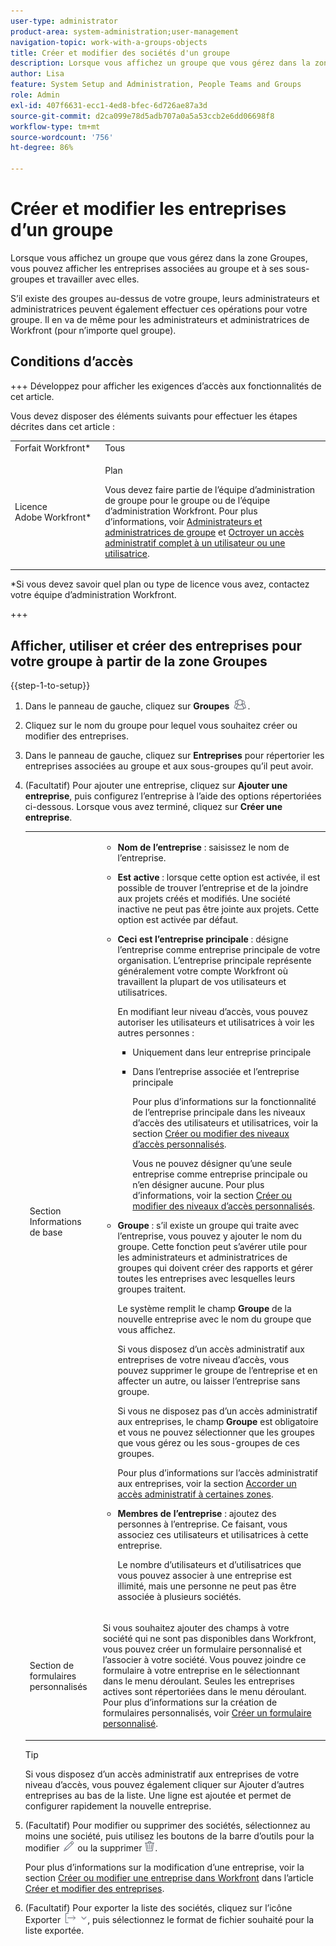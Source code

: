 ```yaml
---
user-type: administrator
product-area: system-administration;user-management
navigation-topic: work-with-a-groups-objects
title: Créer et modifier des sociétés d'un groupe
description: Lorsque vous affichez un groupe que vous gérez dans la zone Groupes, vous pouvez afficher les entreprises associées au groupe et à ses sous-groupes et travailler avec elles.
author: Lisa
feature: System Setup and Administration, People Teams and Groups
role: Admin
exl-id: 407f6631-ecc1-4ed8-bfec-6d726ae87a3d
source-git-commit: d2ca099e78d5adb707a0a5a53ccb2e6dd06698f8
workflow-type: tm+mt
source-wordcount: '756'
ht-degree: 86%

---
```


# Créer et modifier les entreprises d’un groupe

Lorsque vous affichez un groupe que vous gérez dans la zone Groupes, vous pouvez afficher les entreprises associées au groupe et à ses sous-groupes et travailler avec elles.

S’il existe des groupes au-dessus de votre groupe, leurs administrateurs et administratrices peuvent également effectuer ces opérations pour votre groupe. Il en va de même pour les administrateurs et administratrices de Workfront (pour n’importe quel groupe).

## Conditions d’accès

+++ Développez pour afficher les exigences d’accès aux fonctionnalités de cet article.

Vous devez disposer des éléments suivants pour effectuer les étapes décrites dans cet article :

<table style="table-layout:auto"> 
 <col> 
 <col> 
 <tbody> 
  <tr> 
   <td role="rowheader">Forfait Workfront*</td> 
   <td>Tous</td> 
  </tr> 
  <tr> 
   <td role="rowheader">Licence Adobe Workfront*</td> 
   <td> <p>Plan </p> <p>Vous devez faire partie de l’équipe d’administration de groupe pour le groupe ou de l’équipe d’administration Workfront. Pour plus d’informations, voir <a href="../../../administration-and-setup/manage-groups/group-roles/group-administrators.md" class="MCXref xref" data-mc-variable-override="">Administrateurs et administratrices de groupe</a> et <a href="../../../administration-and-setup/add-users/configure-and-grant-access/grant-a-user-full-administrative-access.md" class="MCXref xref" data-mc-variable-override="">Octroyer un accès administratif complet à un utilisateur ou une utilisatrice</a>.</p> </td> 
  </tr> 
 </tbody> 
</table>

&#42;Si vous devez savoir quel plan ou type de licence vous avez, contactez votre équipe d’administration Workfront.

+++

## Afficher, utiliser et créer des entreprises pour votre groupe à partir de la zone Groupes

{{step-1-to-setup}}

1. Dans le panneau de gauche, cliquez sur **Groupes** ![Groupes](assets/groups-icon.png).

1. Cliquez sur le nom du groupe pour lequel vous souhaitez créer ou modifier des entreprises.
1. Dans le panneau de gauche, cliquez sur **Entreprises** pour répertorier les entreprises associées au groupe et aux sous-groupes qu’il peut avoir.
1. (Facultatif) Pour ajouter une entreprise, cliquez sur **Ajouter une entreprise**, puis configurez l’entreprise à l’aide des options répertoriées ci-dessous. Lorsque vous avez terminé, cliquez sur **Créer une entreprise**.

   <table style="table-layout:auto"> 
    <col> 
    <col> 
    <tbody> 
     <tr> 
      <td role="rowheader">Section Informations de base</td> 
      <td> 
       <ul> 
        <li> <p><b>Nom de l’entreprise</b> : saisissez le nom de l’entreprise.</p> </li> 
        <li> <p><b>Est active</b> : lorsque cette option est activée, il est possible de trouver l’entreprise et de la joindre aux projets créés et modifiés. Une société inactive ne peut pas être jointe aux projets. Cette option est activée par défaut.</p> </li> 
        <li> <p><b>Ceci est l’entreprise principale</b> : désigne l’entreprise comme entreprise principale de votre organisation. L’entreprise principale représente généralement votre compte Workfront où travaillent la plupart de vos utilisateurs et utilisatrices.</p> <p>En modifiant leur niveau d’accès, vous pouvez autoriser les utilisateurs et utilisatrices à voir les autres personnes :</p> 
         <ul> 
          <li>Uniquement dans leur entreprise principale</li> 
          <li> <p>Dans l’entreprise associée et l’entreprise principale</p> <p>Pour plus d’informations sur la fonctionnalité de l’entreprise principale dans les niveaux d’accès des utilisateurs et utilisatrices, voir la section <a href="../../../administration-and-setup/add-users/configure-and-grant-access/create-modify-access-levels.md" class="MCXref xref" data-mc-variable-override="">Créer ou modifier des niveaux d’accès personnalisés</a>.</p> <p>Vous ne pouvez désigner qu’une seule entreprise comme entreprise principale ou n’en désigner aucune. Pour plus d’informations, voir la section <a href="../../../administration-and-setup/add-users/configure-and-grant-access/create-modify-access-levels.md" class="MCXref xref" data-mc-variable-override="">Créer ou modifier des niveaux d’accès personnalisés</a>.</p> </li> 
         </ul> </li> 
        <li> <p><b>Groupe</b> : s’il existe un groupe qui traite avec l’entreprise, vous pouvez y ajouter le nom du groupe. Cette fonction peut s’avérer utile pour les administrateurs et administratrices de groupes qui doivent créer des rapports et gérer toutes les entreprises avec lesquelles leurs groupes traitent.</p> <p data-mc-conditions="SnippetConditions-wf-groups.groups">Le système remplit le champ <strong>Groupe</strong> de la nouvelle entreprise avec le nom du groupe que vous affichez.</p> <p data-mc-conditions="SnippetConditions-wf-groups.groups">Si vous disposez d’un accès administratif aux entreprises de votre niveau d’accès, vous pouvez supprimer le groupe de l’entreprise et en affecter un autre, ou laisser l’entreprise sans groupe.</p> <p data-mc-conditions="SnippetConditions-wf-groups.groups">Si vous ne disposez pas d’un accès administratif aux entreprises, le champ <strong>Groupe</strong> est obligatoire et vous ne pouvez sélectionner que les groupes que vous gérez ou les sous-groupes de ces groupes.</p> <p data-mc-conditions="SnippetConditions-wf-groups.groups">Pour plus d’informations sur l’accès administratif aux entreprises, voir la section <a href="../../../administration-and-setup/add-users/configure-and-grant-access/grant-users-admin-access-certain-areas.md" class="MCXref xref" data-mc-variable-override="">Accorder un accès administratif à certaines zones</a>.</p> </li> 
        <li> <p><b>Membres de l’entreprise</b> : ajoutez des personnes à l’entreprise. Ce faisant, vous associez ces utilisateurs et utilisatrices à cette entreprise.</p> <p>Le nombre d’utilisateurs et d’utilisatrices que vous pouvez associer à une entreprise est illimité, mais une personne ne peut pas être associée à plusieurs sociétés.</p> </li> 
       </ul> </td> 
     </tr>
     <tr> 
      <td role="rowheader">Section de formulaires personnalisés</td> 
      <td> <p>Si vous souhaitez ajouter des champs à votre société qui ne sont pas disponibles dans Workfront, vous pouvez créer un formulaire personnalisé et l’associer à votre société. Vous pouvez joindre ce formulaire à votre entreprise en le sélectionnant dans le menu déroulant. Seules les entreprises actives sont répertoriées dans le menu déroulant. Pour plus d’informations sur la création de formulaires personnalisés, voir <a href="/help/quicksilver/administration-and-setup/customize-workfront/create-manage-custom-forms/form-designer/design-a-form/design-a-form.md">Créer un formulaire personnalisé</a>. </p> </td> 
     </tr> 
    </tbody> 
   </table>

   >[!TIP]
   >
   >Si vous disposez d’un accès administratif aux entreprises de votre niveau d’accès, vous pouvez également cliquer sur Ajouter d’autres entreprises au bas de la liste. Une ligne est ajoutée et permet de configurer rapidement la nouvelle entreprise.

1. (Facultatif) Pour modifier ou supprimer des sociétés, sélectionnez au moins une société, puis utilisez les boutons de la barre d’outils pour la modifier ![icône Modifier](assets/edit-icon.png) ou la supprimer ![icône Supprimer](assets/delete.png).

   Pour plus d’informations sur la modification d’une entreprise, voir la section [Créer ou modifier une entreprise dans Workfront](../../../administration-and-setup/set-up-workfront/organizational-setup/create-and-edit-companies.md#adding-a-company-to-workfront) dans l’article [Créer et modifier des entreprises](../../../administration-and-setup/set-up-workfront/organizational-setup/create-and-edit-companies.md).

1. (Facultatif) Pour exporter la liste des sociétés, cliquez sur l’icône Exporter ![icône Exporter](assets/export.png), puis sélectionnez le format de fichier souhaité pour la liste exportée.
